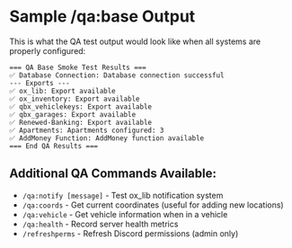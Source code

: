 # Sample /qa:base Output

This is what the QA test output would look like when all systems are properly configured:

```
=== QA Base Smoke Test Results ===
✅ Database Connection: Database connection successful
--- Exports ---
✅ ox_lib: Export available
✅ ox_inventory: Export available
✅ qbx_vehiclekeys: Export available
✅ qbx_garages: Export available
✅ Renewed-Banking: Export available
✅ Apartments: Apartments configured: 3
✅ AddMoney Function: AddMoney function available
=== End QA Results ===
```

## Additional QA Commands Available:
- `/qa:notify [message]` - Test ox_lib notification system
- `/qa:coords` - Get current coordinates (useful for adding new locations)
- `/qa:vehicle` - Get vehicle information when in a vehicle
- `/qa:health` - Record server health metrics
- `/refreshperms` - Refresh Discord permissions (admin only)











